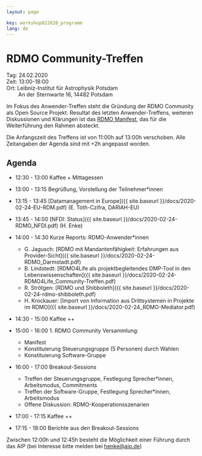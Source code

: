 ```yaml
---
layout: page

key: workshop022020_programm
lang: de
---
```



# RDMO Community-Treffen

Tag:     24.02.2020<br>
Zeit:    13:00-18:00<br>
Ort: Leibniz-Institut für Astrophysik Potsdam<br>
&nbsp;&nbsp;&nbsp;&nbsp;&nbsp;&nbsp;&nbsp;&nbsp;An der Sternwarte 16, 14482 Potsdam<br>



Im Fokus des Anwender-Treffen steht die Gründung der RDMO Community als Open Source Projekt. Resultat des letzten Anwender-Treffens, weiteren Diskussionen und Klärungen ist das [RDMO Manifest](https://rdmorganiser.github.io/docs/RDMO-Manifest-122019.pdf), das für die Weiterführung den Rahmen absteckt.


Die Anfangszeit des Treffens ist von 11:00h auf 13:00h verschoben. 
Alle Zeitangaben der Agenda sind mit +2h angepasst worden.

## Agenda

- 12:30 - 13:00 Kaffee + Mittagessen

- 13:00 - 13:15 Begrüßung, Vorstellung der Teilnehmer*innen
- 13:15 - 13:45 [Datamanagement in Europe]({{ site.baseurl }}/docs/2020-02-24-EU-RDM.pdf) (E. Tóth-Czifra, DARIAH-EU)
- 13:45 - 14:00 [NFDI: Status]({{ site.baseurl }}/docs/2020-02-24-RDMO_NFDI.pdf) (H. Enke)
- 14:00 - 14:30 Kurze Reports:  RDMO-Anwender*innen
    - G. Jagusch:   [RDMO mit Mandantenfähigkeit: Erfahrungen aus Provider-Sicht]({{ site.baseurl }}/docs/2020-02-24-RDMO_Darmstadt.pdf)
    - B. Lindstedt: [RDMO4Life als projektbegleitendes DMP-Tool in den Lebenswissenschaften]({{ site.baseurl }}/docs/2020-02-24-RDMO4Life_Community-Treffen.pdf)
    - R. Strötgen:  [RDMO und Shibboleth]({{ site.baseurl }}/docs/2020-02-24-rdmo-shibboleth.pdf)
    - H. Krockauer: [Import von Information aus Drittsystemen in Projekte im RDMO]({{ site.baseurl }}/docs/2020-02-24_RDMO-Mediator.pdf)

- 14:30 - 15:00 Kaffee ++

- 15:00 - 16:00 1. RDMO Community Versammlung:  
    - Manifest
    - Konstituierung Steuerungsgruppe (5 Personen) durch Wahlen
    - Konstituierung Software-Gruppe

- 16:00 - 17:00 Breakout-Sessions
    - Treffen der Steuerungsgruppe, Festlegung Sprecher*innen, Arbeitsmodus, Commitments
    - Treffen der Software-Gruppe, Festlegung Sprecher*innen, Arbeitsmodus
    - Offene Diskussion: RDMO-Kooperationsszenarien  
    
- 17:00 - 17:15 Kaffee ++
- 17:15 - 18:00 Berichte aus den Breakout-Sessions

Zwischen 12:00h und 12:45h besteht die Möglichkeit einer Führung durch das AIP (bei Interesse bitte melden bei henke@aip.de)

